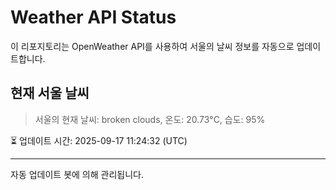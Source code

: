 
# Weather API Status

이 리포지토리는 OpenWeather API를 사용하여 서울의 날씨 정보를 자동으로 업데이트합니다.

## 현재 서울 날씨
> 서울의 현재 날씨: broken clouds, 온도: 20.73°C, 습도: 95%

⏳ 업데이트 시간: 2025-09-17 11:24:32 (UTC)

---
자동 업데이트 봇에 의해 관리됩니다.
